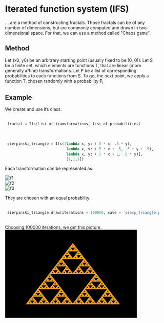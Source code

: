 # Iterated function system (IFS)
... are a method of constructing fractals. Those fractals can be of any number of dimensions, but are commonly computed and drawn in two-dimensional space. For that, we can use a method called "Chaos game".

Method
---------------------

Let (x0, y0) be an arbitrary starting point (usually fixed to be (0, 0)). Let S be a finite set, which elements are functions T, that are linear (more generally affine) transformations. Let P be a list of corresponding probabilities to each functions from S. To get the next point, we apply a function T<sub>i</sub> chosen randomly with a probability P<sub>i</sub>


Example
---------------------

We create and use Ifs class:

```python

 fractal = Ifs(list_of_transformations, list_of_probabilities)
      
```

```python

 sierpinski_triangle = Ifs([lambda x, y: (.5 * x, .5 * y),
                            lambda x, y: (.5 * x + .5, .5 * y + .5),
                            lambda x, y: (.5 * x + 1, .5 * y)],
                            [1,1,1])
```

Each transformation can be represented as:

![f1](https://latex.codecogs.com/png.image?%5Cdpi%7B110%7D%20%5Cbg_white%20f_%7B1%7D%5Cbegin%7Bpmatrix%7Dx%20%5C%5C%20y%5Cend%7Bpmatrix%7D%20=%20%5Cbegin%7Bpmatrix%7D%5Cfrac%7B1%7D%7B2%7D%20&%200%20%5C%5C0%20&%20%5Cfrac%7B1%7D%7B2%7D%20%5C%5C%5Cend%7Bpmatrix%7D%5Cbegin%7Bpmatrix%7Dx%20%5C%5C%20y%5Cend%7Bpmatrix%7D)  
![f2](https://latex.codecogs.com/png.image?%5Cdpi%7B110%7D%20%5Cbg_white%20f_%7B2%7D%5Cbegin%7Bpmatrix%7Dx%20%5C%5C%20y%5Cend%7Bpmatrix%7D%20=%20%5Cbegin%7Bpmatrix%7D%5Cfrac%7B1%7D%7B2%7D%20&%200%20%5C%5C0%20&%20%5Cfrac%7B1%7D%7B2%7D%20%5C%5C%5Cend%7Bpmatrix%7D%5Cbegin%7Bpmatrix%7Dx%20%5C%5C%20y%5Cend%7Bpmatrix%7D%20&plus;%20%5Cbegin%7Bpmatrix%7D%5Cfrac%7B1%7D%7B2%7D%20%5C%5C%20%5Cfrac%7B1%7D%7B2%7D%5Cend%7Bpmatrix%7D)  
![f3](https://latex.codecogs.com/png.image?%5Cdpi%7B110%7D%20%5Cbg_white%20f_%7B3%7D%5Cbegin%7Bpmatrix%7Dx%20%5C%5C%20y%5Cend%7Bpmatrix%7D%20=%20%5Cbegin%7Bpmatrix%7D%5Cfrac%7B1%7D%7B2%7D%20&%200%20%5C%5C0%20&%20%5Cfrac%7B1%7D%7B2%7D%20%5C%5C%5Cend%7Bpmatrix%7D%5Cbegin%7Bpmatrix%7Dx%20%5C%5C%20y%5Cend%7Bpmatrix%7D%20&plus;%20%5Cbegin%7Bpmatrix%7D1%20%5C%5C%200%5Cend%7Bpmatrix%7D)  

They are chosen with an equal probability.  

```python

 sierpinski_triangle.draw(iterations = 100000, save = 'sierp_triangle.png')  
 
```  

Choosing 100000 iterations, we get this picture:  
![sierpinski](images/sierp_triangle.png?raw=true)
